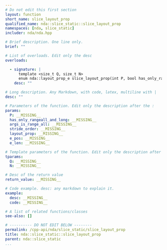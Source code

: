 ```yaml
---
# Do not edit this first section
layout: function
short_name: slice_layout_prop
qualified_name: nda::slice_static::slice_layout_prop
namespaces: [nda, slice_static]
includer: nda/nda.hpp

# Brief description. One line only.
brief: ""

# List of overloads. Edit only the desc
overloads:

  - signature: |
      template <size_t Q, size_t N>
      enum nda::layout_prop_e slice_layout_prop(int P, bool has_only_rangeall_and_long, const std::array<_Bool, Q> & args_is_range_all, const std::array<int, N> & stride_order, enum nda::layout_prop_e layout_prop, int e_pos, int e_len)
    desc: ""

# Long description. Any Markdown, with code, latex, multiline with |
desc: ""

# Parameters of the function. Edit only the description after the :
params:
  P: __MISSING__
  has_only_rangeall_and_long: __MISSING__
  args_is_range_all: __MISSING__
  stride_order: __MISSING__
  layout_prop: __MISSING__
  e_pos: __MISSING__
  e_len: __MISSING__

# Template parameters of the function. Edit only the description after the :
tparams:
  Q: __MISSING__
  N: __MISSING__

# Desc of the return value
return_value: __MISSING__

# Code example. desc: any markdown to explain it.
example:
  desc: __MISSING__
  code: __MISSING__

# A list of related functions/classes
see-also: []

# ---------- DO NOT EDIT BELOW --------
permalink: /cpp-api/nda/slice_static/slice_layout_prop
title: nda::slice_static::slice_layout_prop
parent: nda::slice_static
...
```


